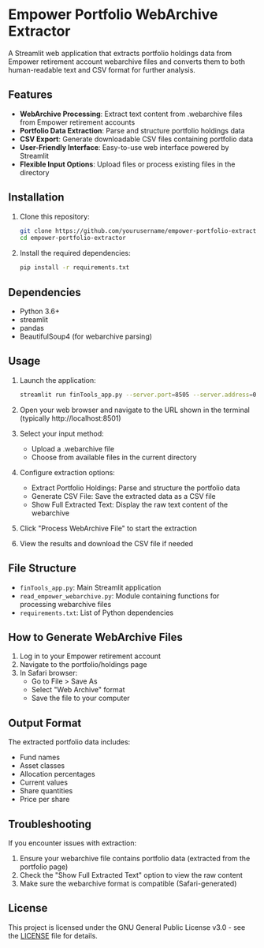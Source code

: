 # Empower Portfolio WebArchive Extractor

A Streamlit web application that extracts portfolio holdings data from Empower retirement account webarchive files and converts them to both human-readable text and CSV format for further analysis.

## Features

- **WebArchive Processing**: Extract text content from .webarchive files from Empower retirement accounts
- **Portfolio Data Extraction**: Parse and structure portfolio holdings data
- **CSV Export**: Generate downloadable CSV files containing portfolio data
- **User-Friendly Interface**: Easy-to-use web interface powered by Streamlit
- **Flexible Input Options**: Upload files or process existing files in the directory

## Installation

1. Clone this repository:
   ```bash
   git clone https://github.com/yourusername/empower-portfolio-extractor.git
   cd empower-portfolio-extractor
   ```

2. Install the required dependencies:
   ```bash
   pip install -r requirements.txt
   ```

## Dependencies

- Python 3.6+
- streamlit
- pandas
- BeautifulSoup4 (for webarchive parsing)

## Usage

1. Launch the application:
   ```bash
   streamlit run finTools_app.py --server.port=8505 --server.address=0.0.0.0
   ```

2. Open your web browser and navigate to the URL shown in the terminal (typically http://localhost:8501)

3. Select your input method:
   - Upload a .webarchive file
   - Choose from available files in the current directory

4. Configure extraction options:
   - Extract Portfolio Holdings: Parse and structure the portfolio data
   - Generate CSV File: Save the extracted data as a CSV file
   - Show Full Extracted Text: Display the raw text content of the webarchive

5. Click "Process WebArchive File" to start the extraction

6. View the results and download the CSV file if needed

## File Structure

- `finTools_app.py`: Main Streamlit application
- `read_empower_webarchive.py`: Module containing functions for processing webarchive files
- `requirements.txt`: List of Python dependencies

## How to Generate WebArchive Files

1. Log in to your Empower retirement account
2. Navigate to the portfolio/holdings page
3. In Safari browser:
   - Go to File > Save As
   - Select "Web Archive" format
   - Save the file to your computer

## Output Format

The extracted portfolio data includes:
- Fund names
- Asset classes
- Allocation percentages
- Current values
- Share quantities
- Price per share

## Troubleshooting

If you encounter issues with extraction:
1. Ensure your webarchive file contains portfolio data (extracted from the portfolio page)
2. Check the "Show Full Extracted Text" option to view the raw content
3. Make sure the webarchive format is compatible (Safari-generated)

## License

This project is licensed under the GNU General Public License v3.0 - see the [LICENSE](LICENSE) file for details.
